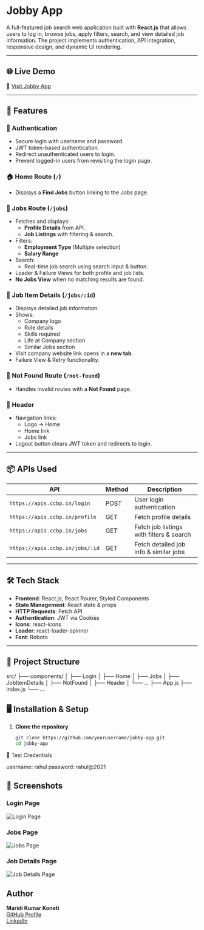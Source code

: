 # Jobby App

A full-featured job search web application built with **React.js** that allows users to log in, browse jobs, apply filters, search, and view detailed job information. The project implements authentication, API integration, responsive design, and dynamic UI rendering.

---

## 🌐 Live Demo
🔗 [Visit Jobby App](https://MariJobby.ccbp.tech)

---

## 🚀 Features

### 🔑 Authentication
- Secure login with username and password.
- JWT token-based authentication.
- Redirect unauthenticated users to login.
- Prevent logged-in users from revisiting the login page.

### 🏠 Home Route (`/`)
- Displays a **Find Jobs** button linking to the Jobs page.

### 💼 Jobs Route (`/jobs`)
- Fetches and displays:
  - **Profile Details** from API.
  - **Job Listings** with filtering & search.
- Filters:
  - **Employment Type** (Multiple selection)
  - **Salary Range**
- Search:
  - Real-time job search using search input & button.
- Loader & Failure Views for both profile and job lists.
- **No Jobs View** when no matching results are found.

### 📄 Job Item Details (`/jobs/:id`)
- Displays detailed job information.
- Shows:
  - Company logo
  - Role details
  - Skills required
  - Life at Company section
  - Similar Jobs section
- Visit company website link opens in a **new tab**.
- Failure View & Retry functionality.

### 🚫 Not Found Route (`/not-found`)
- Handles invalid routes with a **Not Found** page.

### 🧭 Header
- Navigation links:
  - Logo → Home
  - Home link
  - Jobs link
- Logout button clears JWT token and redirects to login.

---

## 📦 APIs Used

| API                              | Method | Description |
|----------------------------------|--------|-------------|
| `https://apis.ccbp.in/login`     | POST   | User login authentication |
| `https://apis.ccbp.in/profile`   | GET    | Fetch profile details |
| `https://apis.ccbp.in/jobs`      | GET    | Fetch job listings with filters & search |
| `https://apis.ccbp.in/jobs/:id`  | GET    | Fetch detailed job info & similar jobs |

---

## 🛠 Tech Stack
- **Frontend**: React.js, React Router, Styled Components
- **State Management**: React state & props
- **HTTP Requests**: Fetch API
- **Authentication**: JWT via Cookies
- **Icons**: react-icons
- **Loader**: react-loader-spinner
- **Font**: Roboto

---

## 📂 Project Structure

src/
├── components/
│ ├── Login
│ ├── Home
│ ├── Jobs
│ ├── JobItemDetails
│ ├── NotFound
│ ├── Header
│ └── ...
├── App.js
├── index.js
└── ...

## 🖥️ Installation & Setup

1. **Clone the repository**
   ```bash
   git clone https://github.com/yourusername/jobby-app.git
   cd jobby-app

🔑 Test Credentials

username: rahul
password: rahul@2021


## 📸 Screenshots

### Login Page
![Login Page](screenshots/login.png)

### Jobs Page
![Jobs Page](screenshots/jobs.png)

### Job Details Page
![Job Details Page](screenshots/job-details.png)

## Author

**Maridi Kumar Koneti**  
[GitHub Profile](https://github.com/MaridiKumarKoneti)  
[LinkedIn](https://www.linkedin.com/in/maridi-kumar-koneti)  





